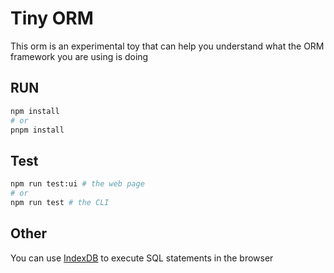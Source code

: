 # Tiny ORM

This orm is an experimental toy that can help you understand what the ORM framework you are using is doing


## RUN
```bash
npm install 
# or
pnpm install
```

## Test

```bash
npm run test:ui # the web page
# or
npm run test # the CLI
```

## Other
You can use [IndexDB](https://developer.mozilla.org/en-US/docs/Web/API/IndexedDB_API) to execute SQL statements in the browser